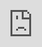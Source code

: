 ```yaml
---
title: "Business Process Modeling in HASH"
date: "2021-03-31"
cover: https://imagedelivery.net/EipKtqu98OotgfhvKf6Eew/ebbcec2b-c1f7-4311-f9ec-01aad0373600/public
categories: 
  - "Simulation"
---
```


## Business Process Modeling in HASH

Processes are the cornerstone of every company's operations. Defined and repeatable plans for satisfying business objectives differentiate a focused, efficient machine from a disorganized mess.

However, given the complexity and scale of modern businesses, it can be hard to create and optimize business processes. When dealing with tens of thousands of people managing hundred-step processes, we rapidly approach the limits of what any one person can design or understand.

At [HASH](https://hash.ai/platform) we're excited about the potential of computer-aided decision making - using the computer as a partner in deliberation and understanding, helping us find ideas and solutions that we couldn't otherwise by ourselves. Our approach is to use simulations of the real world to find the best outcomes, and maybe even more importantly, help people understand why a given choice, out of all the alternatives, is the right one to make.

We feel that business processes are a particularly promising domain to apply modeling and simulation:

- There are lots of tools for building process models, but relatively few quickly simulating and analyzing them

- Optimizations to business processes can quickly turn into millions of dollars of cost savings/new revenue

- Many of our users already manage projects, teams, and workflows that can be expressed as business processes

We've released a new plugin for HASH, built atop the [HASH API](https://docs.hash.ai/core/api), and utilizing the [HASH business process library](https://hash.ai/@hash/process), which provides a graphical user interface enabling easy simulation of business processes and operations.

## Process Modeling

<iframe style="position: absolute; top: 0; left: 0;" src="https://core.hash.ai/embed.html?project=%40hash%2Fcustomer-support-queue-process-model&amp;ref=stable&amp;view=process&amp;tabs=analysis%2Cprocess" width="100%" height="100%" frameborder="0" scrolling="auto"></p></p> <!-- /wp:html --> <div></div> <!-- wp:paragraph --> <p><strong>Key features:</strong></p> <!-- /wp:paragraph --> <div></div> <!-- wp:list --> <ul><!-- wp:list-item --> <li>Simple drag and drop interface for defining business process models.</li> <!-- /wp:list-item --> <div></div> <!-- wp:list-item --> <li>When you've made your model you can, in one click, send it to a HASH simulation which will automatically interpret the model and use the correct simulation behaviors.</li> <!-- /wp:list-item --> <div></div> <!-- wp:list-item --> <li>Run the simulation and explore the results to find the best process model and the best parameters.</li> <!-- /wp:list-item --></ul> <!-- /wp:list --> <div></div> <!-- wp:paragraph --> <p>And because it's all still powered with HASH, you can customize and extend any part of it. Combine it with other models, add data, modify a behavior, or do whatever fits your own case best. You can start building right away, and to learn more take a look at our how-to guides:</p> <!-- /wp:paragraph --> <div></div> <!-- wp:list --> <ul><!-- wp:list-item --> <li><a href="https://docs.hash.ai/core/concepts/designing-with-process-models/process-model-concepts">Key concepts in process modeling</a></li> <!-- /wp:list-item --> <div></div> <!-- wp:list-item --> <li><a href="https://docs.hash.ai/core/concepts/designing-with-process-models/using-the-process-model-builder">Getting started with the HASH process modeling plugin</a></li> <!-- /wp:list-item --> <div></div> <!-- wp:list-item --> <li><a href="https://docs.hash.ai/core/concepts/designing-with-process-models/using-data-in-a-process-model">Adding data to process models</a></li> <!-- /wp:list-item --> <div></div> <!-- wp:list-item --> <li><a href="https://docs.hash.ai/core/concepts/designing-with-process-models/analyzing-process-models">Analyzing process models</a></li> <!-- /wp:list-item --> <div></div> <!-- wp:list-item --> <li><a href="https://docs.hash.ai/core/concepts/designing-with-process-models/experimenting-with-process-models">Running experiments with process models</a></li> <!-- /wp:list-item --></ul> <!-- /wp:list --> <div></div> <!-- wp:paragraph --> <p>Along with our <a href="https://docs.hash.ai/core/tutorials/building-process-models">video tutorial on building a ticket queue process model</a>.</p> <!-- /wp:paragraph --> <div></div> <!-- wp:paragraph --> <p>We'd love to know what you build. <a href="support@hash.ai">Drop us a line</a> or chat with us on <a href="https://discord.gg/BPMrGAhjPh">Discord</a>. Have fun simulating!</p> <!-- /wp:paragraph --> <div></div> <!-- wp:acf/key-concepts {"name":"acf/key-concepts","data":{"header":"About HASH","_header":"field_5fb645d2625de","body":"\u003cstrong\u003eHASH is an operating system for developing and executing simulations at scale.\u003c/strong\u003e Domain-specific interfaces and customized simulation 'tools' like the process modeling plugin in this article can be built using the \u003ca href=\u0022https://docs.hash.ai/core/api\u0022 target=\u0022_blank\u0022 rel=\u0022noreferrer noopener\u0022\u003eHASH API\u003c/a\u003e, transforming HASH into a tailored simulation tool for any niche problem-space.\r\n\r\nUnder the hood HASH provides:\r\n\u003cul\u003e\r\n \t\u003cli\u003ehigh-performance, optimized processing of simulations through \u003ca href=\u0022https://hash.ai/platform/engine\u0022\u003ehEngine\u003c/a\u003e\u003c/li\u003e\r\n \t\u003cli\u003etotal provenance, a zero-setup environment, and in-built tools for rendering simulations with \u003ca href=\u0022https://hash.ai/platform/core\u0022\u003ehCore\u003c/a\u003e\u003c/li\u003e\r\n \t\u003cli\u003einteroperability between simulations, and a library of pre-made components on \u003ca href=\u0022https://hash.ai/platform/index\u0022\u003ehIndex\u003c/a\u003e\u003c/li\u003e\r\n \t\u003cli\u003ethe ability to single-click scale simulations to millions of agents with \u003ca href=\u0022https://hash.ai/platform/cloud\u0022\u003ehCloud\u003c/a\u003e\u003c/li\u003e\r\n\u003c/ul\u003e","_body":"field_5fb64605625df"},"mode":"edit"} /--></x-turndown></iframe>
